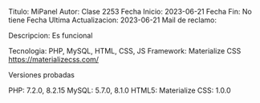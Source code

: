 
Titulo: MiPanel
Autor: Clase 2253
Fecha Inicio: 2023-06-21
Fecha Fin: No tiene
Fecha Ultima Actualizacion: 2023-06-21
Mail de reclamo: 

Descripcion: Es funcional

Tecnologia: PHP, MySQL, HTML, CSS, JS
Framework: Materialize CSS https://materializecss.com/

Versiones probadas

PHP: 7.2.0, 8.2.15
MySQL: 5.7.0, 8.1.0
HTML5:
Materialize CSS: 1.0.0